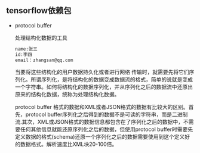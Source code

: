 ## tensorflow依赖包

- protocol buffer

  处理结构化数据的工具

  ~~~~xml
  name:张三
  id:李四
  email：zhangsan@qq.com
  ~~~~

  当要将这些结构化的用户数据持久化或者进行网络 传输时，就需要先将它们序列化。所谓序列化，是将结构化的数据变成数据流的格式，简单的说就是变成一个字符串。如何将结构化的数据序列化，并从序列化之后的数据流中还原出原来的结构化数据，统称为处理结构化数据。

  protocol buffer 格式的数据和XML或者JSON格式的数据有比较大的区别。首先，protocol buffer序列化之后得到的数据不是可读的字符串，而是二进制流.其次，XML或JSON格式的数据信息都包含在了序列化之后的数据中，不需要任何其他信息就能还原序列化之后的数据，但使用protocol buffer时需要先定义数据的格式(schema)还原一个序列化之后的数据需要使用到这个定义好的数据格式。解析速度比XML块20-100倍。